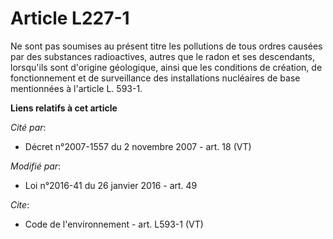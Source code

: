 # Article L227-1

Ne sont pas soumises au présent titre les pollutions de tous ordres causées par des substances radioactives, autres que le
radon et ses descendants, lorsqu'ils sont d'origine géologique, ainsi que les conditions de création, de fonctionnement et de
surveillance des installations nucléaires de base mentionnées à l'article L. 593-1.

**Liens relatifs à cet article**

_Cité par_:

  - Décret n°2007-1557 du 2 novembre 2007 - art. 18 (VT)

_Modifié par_:

  - Loi n°2016-41 du 26 janvier 2016 - art. 49

_Cite_:

  - Code de l'environnement - art. L593-1 (VT)
